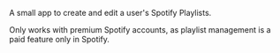 A small app to create and edit a user's Spotify Playlists.

Only works with premium Spotify accounts, as playlist management is a paid feature only in Spotify.